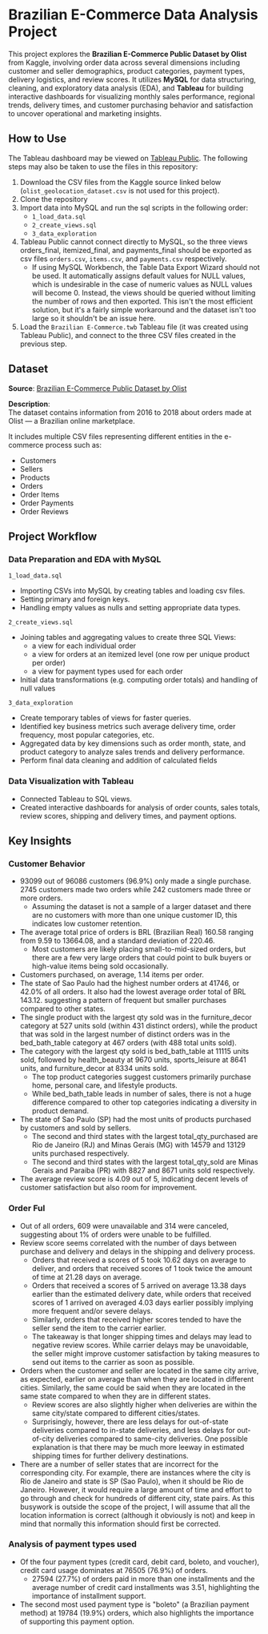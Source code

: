 # Brazilian E-Commerce Data Analysis Project

This project explores the **Brazilian E-Commerce Public Dataset by Olist** from Kaggle, involving order data across several dimensions including customer and seller demographics, product categories, payment types, delivery logistics, and review scores. It utilizes **MySQL** for data structuring, cleaning, and exploratory data analysis (EDA), and **Tableau** for building interactive dashboards for visualizing monthly sales performance, regional trends, delivery times, and customer purchasing behavior and satisfaction to uncover operational and marketing insights.

## How to Use

The Tableau dashboard may be viewed on [Tableau Public](https://public.tableau.com/views/BrazilianE-Commerce_17547219521680/Dashboard1?:language=en-US&publish=yes&:sid=&:redirect=auth&:display_count=n&:origin=viz_share_link). The following steps may also be taken to use the files in this repository:

1. Download the CSV files from the Kaggle source linked below (`olist_geolocation_dataset.csv` is not used for this project).
2. Clone the repository
3. Import data into MySQL and run the sql scripts in the following order:
   - `1_load_data.sql`
   - `2_create_views.sql`
   - `3_data_exploration`
4. Tableau Public cannot connect directly to MySQL, so the three views orders_final, itemized_final, and payments_final should be exported as csv files `orders.csv`, `items.csv`, and `payments.csv` respectively.
   - If using MySQL Workbench, the Table Data Export Wizard should not be used. It automatically assigns default values for NULL values, which is undesirable in the case of numeric values as NULL values will become 0. Instead, the views should be queried without limiting the number of rows and then exported. This isn't the most efficient solution, but it's a fairly simple workaround and the dataset isn't too large so it shouldn't be an issue here.
5. Load the `Brazilian E-Commerce.twb` Tableau file (it was created using Tableau Public), and connect to the three CSV files created in the previous step.

## Dataset

**Source**: [Brazilian E-Commerce Public Dataset by Olist](https://www.kaggle.com/datasets/olistbr/brazilian-ecommerce)

**Description**:  
The dataset contains information from 2016 to 2018 about orders made at Olist — a Brazilian online marketplace.

It includes multiple CSV files representing different entities in the e-commerce process such as:
- Customers
- Sellers
- Products
- Orders
- Order Items
- Order Payments
- Order Reviews

## Project Workflow

### Data Preparation and EDA with MySQL

`1_load_data.sql`
- Importing CSVs into MySQL by creating tables and loading csv files.
- Setting primary and foreign keys.
- Handling empty values as nulls and setting appropriate data types.

`2_create_views.sql`
- Joining tables and aggregating values to create three SQL Views:
   - a view for each individual order
   - a view for orders at an itemized level (one row per unique product per order)
   - a view for payment types used for each order
- Initial data transformations (e.g. computing order totals) and handling of null values

`3_data_exploration`
- Create temporary tables of views for faster queries.
- Identified key business metrics such average delivery time, order frequency, most popular categories, etc.
- Aggregated data by key dimensions such as order month, state, and product category to analyze sales trends and delivery performance.
- Perform final data cleaning and addition of calculated fields

### Data Visualization with Tableau

- Connected Tableau to SQL views.
- Created interactive dashboards for analysis of order counts, sales totals, review scores, shipping and delivery times, and payment options.

## Key Insights

### Customer Behavior
- 93099 out of 96086 customers (96.9%) only made a single purchase. 2745 customers made two orders while 242 customers made three or more orders.
   - Assuming the dataset is not a sample of a larger dataset and there are no customers with more than one unique customer ID, this indicates low customer retention.
- The average total price of orders is BRL (Brazilian Real) 160.58 ranging from 9.59 to 13664.08, and a standard deviation of 220.46.
   - Most customers are likely placing small-to-mid-sized orders, but there are a few very large orders that could point to bulk buyers or high-value items being sold occasionally.
- Customers purchased, on average, 1.14 items per order.
- The state of Sao Paulo had the highest number orders at 41746, or 42.0% of all orders. It also had the lowest average order total of BRL 143.12. suggesting a pattern of frequent but smaller purchases compared to other states.
- The single product with the largest qty sold was in the furniture_decor category at 527 units sold (within 431 distinct orders), while the product that was sold in the largest number of distinct orders was in the bed_bath_table category at 467 orders (with 488 total units sold).
- The category with the largest qty sold is bed_bath_table at 11115 units sold, followed by health_beauty at 9670 units, sports_leisure at 8641 units, and furniture_decor at 8334 units sold.
   - The top product categories suggest customers primarily purchase home, personal care, and lifestyle products.
   - While bed_bath_table leads in number of sales, there is not a huge difference compared to other top categories indicating a diversity in product demand.
- The state of Sao Paulo (SP) had the most units of products purchased by customers and sold by sellers.
   - The second and third states with the largest total_qty_purchased are Rio de Janeiro (RJ) and Minas Gerais (MG) with 14579 and 13129 units purchased respectively.
   - The second and third states with the largest total_qty_sold are Minas Gerais and Paraiba (PR) with 8827 and 8671 units sold respectively.
- The average review score is 4.09 out of 5, indicating decent levels of customer satisfaction but also room for improvement.

### Order Ful
- Out of all orders, 609 were unavailable and 314 were canceled, suggesting about 1% of orders were unable to be fulfilled.
- Review score seems correlated with the number of days between purchase and delivery and delays in the shipping and delivery process.
   - Orders that received a scores of 5 took 10.62 days on average to deliver, and orders that received scores of 1 took twice the amount of time at 21.28 days on average.
   - Orders that received a scores of 5 arrived on average 13.38 days earlier than the estimated delivery date, while orders that received scores of 1 arrived on averaged 4.03 days earlier possibly implying more frequent and/or severe delays.
   - Similarly, orders that received higher scores tended to have the seller send the item to the carrier earlier.
   - The takeaway is that longer shipping times and delays may lead to negative review scores. While carrier delays may be unavoidable, the seller might improve customer satisfaction by taking measures to send out items to the carrier as soon as possible.
- Orders when the customer and seller are located in the same city arrive, as expected, earlier on average than when they are located in different cities. Similarly, the same could be said when they are located in the same state compared to when they are in different states.
   - Review scores are also slightly higher when deliveries are within the same city/state compared to different cities/states.
   - Surprisingly, however, there are less delays for out-of-state deliveries compared to in-state deliveries, and less delays for out-of-city deliveries compared to same-city deliveries. One possible explanation is that there may be much more leeway in estimated shipping times for further delivery destinations.
- There are a number of seller states that are incorrect for the corresponding city. For example, there are instances where the city is Rio de Janeiro and state is SP (Sao Paulo), when it should be Rio de Janeiro. However, it would require a large amount of time and effort to go through and check for hundreds of different city, state pairs. As this busywork is outside the scope of the project, I will assume that all the location information is correct (although it obviously is not) and keep in mind that normally this information should first be corrected.
 
### Analysis of payment types used
- Of the four payment types (credit card, debit card, boleto, and voucher), credit card usage dominates at 76505 (76.9%) of orders.
   - 27594 (27.7%) of orders paid in more than one installments and the average number of credit card installments was 3.51, highlighting the importance of installment support.
- The second most used payment type is "boleto" (a Brazilian payment method) at 19784 (19.9%) orders, which also highlights the importance of supporting this payment option.
